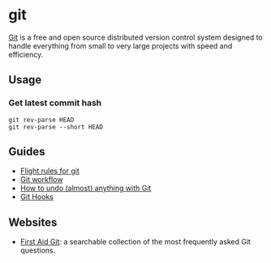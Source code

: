 # git

[Git](http://git-scm.com/) is a free and open source distributed version control
system designed to handle everything from small to very large projects with
speed and efficiency.

## Usage

### Get latest commit hash

```
git rev-parse HEAD
git rev-parse --short HEAD
```

## Guides

- [Flight rules for git](https://github.com/k88hudson/git-flight-rules)
- [Git workflow](https://github.com/asmeurer/git-workflow)
- [How to undo (almost) anything with
  Git](https://github.com/blog/2019-how-to-undo-almost-anything-with-git)
- [Git Hooks](http://githooks.com/)

## Websites

- [First Aid Git](http://firstaidgit.io/): a searchable collection of the most
  frequently asked Git questions.
